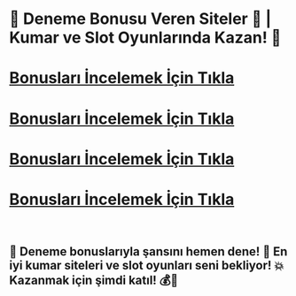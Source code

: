 # 🎰 Deneme Bonusu Veren Siteler 🎉 | Kumar ve Slot Oyunlarında Kazan! 💸

# [Bonusları İncelemek İçin Tıkla](https://t.ly/IsLRQ)
# [Bonusları İncelemek İçin Tıkla](https://t.ly/IsLRQ)
# [Bonusları İncelemek İçin Tıkla](https://t.ly/IsLRQ)
# [Bonusları İncelemek İçin Tıkla](https://t.ly/IsLRQ)

<br>

## 🎲 Deneme bonuslarıyla şansını hemen dene! 🎉 En iyi kumar siteleri ve slot oyunları seni bekliyor! 💥 Kazanmak için şimdi katıl! 💰🎰
